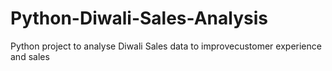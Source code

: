 # Python-Diwali-Sales-Analysis
Python project to analyse Diwali Sales data to improvecustomer experience and sales
